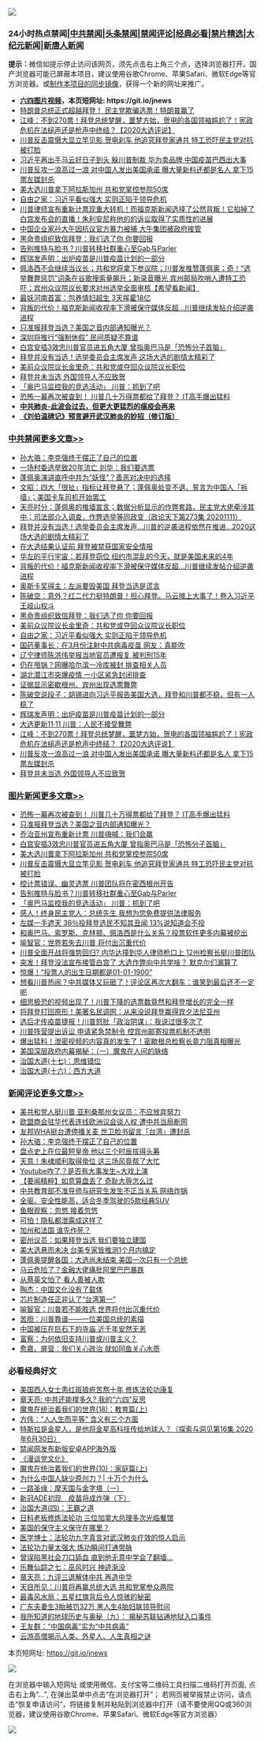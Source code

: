 ![](https://raw.githubusercontent.com/fqnews/bnews/master/64photo/fqnews-qr.jpg)

<div id="tt">
<h3>24小时热点禁闻|<a href="#%E4%B8%AD%E5%85%B1%E7%A6%81%E9%97%BB%E6%9B%B4%E5%A4%9A%E6%96%87%E7%AB%A0">中共禁闻</a>|<a href="#%E5%9B%BE%E7%89%87%E6%96%B0%E9%97%BB%E6%9B%B4%E5%A4%9A%E6%96%87%E7%AB%A0">头条禁闻</a>|<a href="#%E6%96%B0%E9%97%BB%E8%AF%84%E8%AE%BA%E6%9B%B4%E5%A4%9A%E6%96%87%E7%AB%A0">禁闻评论|<a href="#%E5%BF%85%E7%9C%8B%E7%BB%8F%E5%85%B8%E5%A5%BD%E6%96%87">经典必看|<a href="/video.md#%E7%A6%81%E7%89%87%E7%B2%BE%E9%80%89">禁片精选</a>|<a href="https://github.com/fqnews/djy/blob/master/gb/nf1351518.md#1">大纪元新闻</a>|<a href="https://github.com/fqnews/ntdtv/blob/master/gb/prog204.md#1">新唐人新闻</a></h3>
<div><b>提示：</b>微信如提示停止访问该网页，须先点击右上角三个点，选择浏览器打开。国产浏览器可能已屏蔽本项目，建议使用谷歌Chrome、苹果Safari、微软Edge等官方浏览器。或<a href="https://github.com/fqnews/bnews/blob/master/%E5%88%B6%E4%BD%9Cgit%E7%A6%81%E9%97%BB%E9%95%9C%E5%83%8F.md">制作本项目的同步镜像</a>，获得一个新的网址来推广。</div>
<ul>
<li><b><a href="http://d1.bdrive.tk/64.mp4" target="_blank">六四图片视频</a>，本页短网址: https://git.io/jnews</b></li>
<li><a href="/taiwannews/20201111/1429392.md">特朗普总统正式超越拜登！ 民主党欺骗选票！特朗普赢了</a></li>
<li><a href="/cbnews/20201111/1429566.md">江峰：不到270票！拜登总统梦醒，噩梦方始，贺电的各国领袖尴尬了！宪政危机在法槌声还是枪声中终结？【2020大选评说】</a></li>
<li><a href="/topimagenews/20201112/1429644.md">川普反击震慑大显立竿见影 贺电刹车 他追究拜登家通共 特工恐吓民主党对抗被打脸</a></li>
<li><a href="/cnnews/20201111/1429411.md">习近平再出手马云好日子到头 躲川普制裁 华为卖品牌 中国疫苗巴西出大事</a></li>
<li><a href="/cbnews/20201111/1429554.md">川普反攻一浪高过一浪 对中国人发出美国承诺 曝大量新料还都是名人 拿下15票左媒封杀</a></li>
<li><a href="/topimagenews/20201112/1429672.md">美大选川普拿下阿拉斯加州 共和党掌控参院50席</a></li>
<li><a href="/cbnews/20201112/1429688.md">自由之家：习近平看似强大 实则正陷于领导危机</a></li>
<li><a href="/worldnews/usa/20201112/1429615.md">川普律师宣布重新计票现重大转机！而福克斯新闻选择了公然背叛！它掐掉了白宫发布会的直播！朱利安尼称他的的诉讼取得了实质性的进展</a></li>
<li><a href="/headline/20201111/1429413.md">中国企业家孙大午因抗议官方暴力被捕 大午集团被政府接管</a></li>
<li><a href="/cbnews/20201112/1429671.md">黑命贵组织致信拜登：我们选了你 你要回报</a></li>
<li><a href="/topimagenews/20201112/1429619.md">告别推特与脸书？川普转移社群重心至Gab与Parler</a></li>
<li><a href="/cbnews/20201112/1429612.md">辉瑞发声明：出炉疫苗是川普疫苗计划的一部分</a></li>
<li><a href="/bannedvideo/20201111/1429448.md">佩洛西不会继续当议长；共和党将拿下参议院；川普发推赞蓬佩奥；奇！“选举舞弊惩罚”词条在谷歌搜索量飙升；新录音曝光 宾州邮局吹哨人遭特工恐吓；宾州众议院议长要求对州选举全面审核【希望看新闻】</a></li>
<li><a href="/finance/20201111/1429374.md">最妖河南首富：包养情妇超生 3天挥霍18亿</a></li>
<li><a href="/cbnews/20201112/1429613.md">背叛的代价！福克斯新闻收视率下滑被保守媒体反超…川普继续发帖介绍逆袭进程</a></li>
<li><a href="/topimagenews/20201112/1429825.md">只准报拜登当选？美国之音内部通知曝光？</a></li>
<li><a href="/cbnews/20201111/1429417.md">深圳将推行“强制休假” 民间质疑不靠谱</a></li>
<li><a href="/topimagenews/20201112/1429686.md">白宫安插3效忠川普官员进五角大厦 曾指奥巴马是「恐怖分子首脑」</a></li>
<li><a href="/cnnews/20201112/1429836.md">拜登并没有当选！选举委员会主席发声 这场大选的剧情太精彩了</a></li>
<li><a href="/cbnews/20201112/1429716.md">美前众议院议长金里奇：共和党或夺回众议院议长职位</a></li>
<li><a href="/cbnews/20201111/1429443.md">拜登并未当选 外国领导人不应致贺</a></li>
<li><a href="/topimagenews/20201112/1429618.md">「奥巴马监控我的竞选活动」 川普：抓到了吧</a></li>
<li><a href="/topimagenews/20201112/1429876.md">恐怖一幕再次被查到！ 川普几十万得票都给了拜登？ IT高手爆出猛料</a></li>
<li><b><a href="/comments/20200211/1275071.md" target="_blank">中共肺炎-此波会过去，但更大更猛烈的瘟疫会再来</a></b></li>
<li><b><a href="/comments/20200207/1272816.md" target="_blank">《刘伯温碑记》预言避开武汉肺炎的妙招（修订版）</a></b></li>
</ul>
</div>

<div class="catlist">
<h3><a href="/cbnews/" target="_blank">中共禁闻</a><span><a href="/cbnews/" target="_blank" rel="nofollow">更多文章>></a></span></h3>
<ul>
<li><a href="/comments/20201112/1429888.md" target="_blank">孙大骆：李克强终于摆正了自己的位置</a></li>
<li><a href="/cbnews/20201112/1429877.md" target="_blank">一场村委选举致20年流亡 刘华：我们要选票</a></li>
<li><a href="/cbnews/20201112/1429826.md" target="_blank">蓬佩奥演讲直呼中共为“妖怪”？善恶对决中的选择</a></li>
<li><a href="/cbnews/20201112/1429804.md" target="_blank">文昭：四大「很扯」指标让拜登悬了；蓬佩奥处变不退、誓言为中国人「拆墙」；美国卡车司机开始罢工</a></li>
<li><a href="/cbnews/20201112/1429803.md" target="_blank">天亮时分：蓬佩奥的推墙宣言；数据分析显示的作弊套路，民主党大佬牵涉其中；司法部介入调查，作弊选举等同政变（政论天下第273集 20201111）</a></li>
<li><a href="/cbnews/20201112/1429614.md" target="_blank">拜登并没有当选！选举委员会主席发声…川普的逆袭进程依然在推进…2020这场大选的剧情太精彩了</a></li>
<li><a href="/cbnews/20201112/1429569.md" target="_blank">在大选结果认证前 拜登被禁获国家安全情报</a></li>
<li><a href="/cbnews/20201112/1429585.md" target="_blank">华左的平行宇宙：若拜登窃位 纽约市混乱的今天，就是美国未来的4年</a></li>
<li><a href="/cbnews/20201112/1429613.md" target="_blank">背叛的代价！福克斯新闻收视率下滑被保守媒体反超…川普继续发帖介绍逆袭进程</a></li>
<li><a href="/cbnews/20201112/1429647.md" target="_blank">奥斯卡奖得主：左派要毁美国 拜登当选是谎言</a></li>
<li><a href="/cbnews/20201112/1429741.md" target="_blank">陈破空：意外？红二代力挺特朗普！担心拜登。马云摊上大事了！卷入习近平王岐山权斗</a></li>
<li><a href="/cbnews/20201112/1429671.md" target="_blank">黑命贵组织致信拜登：我们选了你 你要回报</a></li>
<li><a href="/cbnews/20201112/1429716.md" target="_blank">美前众议院议长金里奇：共和党或夺回众议院议长职位</a></li>
<li><a href="/cbnews/20201112/1429688.md" target="_blank">自由之家：习近平看似强大 实则正陷于领导危机</a></li>
<li><a href="/cbnews/20201112/1429687.md" target="_blank">国药董事长：在3月份注射中共病毒疫苗 网友：真能吹</a></li>
<li><a href="/cbnews/20201112/1429673.md" target="_blank">辽宁律师陈洪伟举报当地官员遭报复 被判刑15年</a></li>
<li><a href="/cbnews/20201112/1429658.md" target="_blank">仍在甩锅？网曝哈尔滨一冷库被封 排查相关人员</a></li>
<li><a href="/cbnews/20201112/1429657.md" target="_blank">湖北潜江市突爆疫情 一小区紧急封闭排查</a></li>
<li><a href="/cbnews/20201112/1429655.md" target="_blank">证据显示密歇根州、宾州出现选票舞弊</a></li>
<li><a href="/cbnews/20201112/1429628.md" target="_blank">陈破空说段子：胡锡进向习近平报告美国大选，拜登和川普都不稳，但有一人稳了</a></li>
<li><a href="/cbnews/20201112/1429612.md" target="_blank">辉瑞发声明：出炉疫苗是川普疫苗计划的一部分</a></li>
<li><a href="/cbnews/20201112/1429597.md" target="_blank">大选更新11·11 川普：人民不接受舞弊</a></li>
<li><a href="/cbnews/20201111/1429566.md" target="_blank">江峰：不到270票！拜登总统梦醒，噩梦方始，贺电的各国领袖尴尬了！宪政危机在法槌声还是枪声中终结？【2020大选评说】</a></li>
<li><a href="/cbnews/20201111/1429554.md" target="_blank">川普反攻一浪高过一浪 对中国人发出美国承诺 曝大量新料还都是名人 拿下15票左媒封杀</a></li>
<li><a href="/cbnews/20201111/1429443.md" target="_blank">拜登并未当选 外国领导人不应致贺</a></li>

</ul>
</div>
<div class="catlist">
<h3><a href="/topimagenews/" target="_blank">图片新闻</a><span><a href="/topimagenews/" target="_blank" rel="nofollow">更多文章>></a></span></h3>
<ul>
<li><a href="/topimagenews/20201112/1429876.md" target="_blank">恐怖一幕再次被查到！ 川普几十万得票都给了拜登？ IT高手爆出猛料</a></li>
<li><a href="/topimagenews/20201112/1429825.md" target="_blank">只准报拜登当选？美国之音内部通知曝光？</a></li>
<li><a href="/topimagenews/20201112/1429780.md" target="_blank">乔治亚州宣布重新计票 川普嗨喊：我们会赢</a></li>
<li><a href="/topimagenews/20201112/1429686.md" target="_blank">白宫安插3效忠川普官员进五角大厦 曾指奥巴马是「恐怖分子首脑」</a></li>
<li><a href="/topimagenews/20201112/1429672.md" target="_blank">美大选川普拿下阿拉斯加州 共和党掌控参院50席</a></li>
<li><a href="/topimagenews/20201112/1429644.md" target="_blank">川普反击震慑大显立竿见影 贺电刹车 他追究拜登家通共 特工恐吓民主党对抗被打脸</a></li>
<li><a href="/topimagenews/20201112/1429633.md" target="_blank">控计票错误、幽灵选票 川普团队将在密西根州开告</a></li>
<li><a href="/topimagenews/20201112/1429619.md" target="_blank">告别推特与脸书？川普转移社群重心至Gab与Parler</a></li>
<li><a href="/topimagenews/20201112/1429618.md" target="_blank">「奥巴马监控我的竞选活动」 川普：抓到了吧</a></li>
<li><a href="/topimagenews/20201111/1429360.md" target="_blank">感人！终身民主党人：总统先生 我想为您免费提供法律服务</a></li>
<li><a href="/topimagenews/20201111/1429359.md" target="_blank">左媒一手遮天 36％投拜登选民不知其丑闻 13%说知道会不投</a></li>
<li><a href="/topimagenews/20201111/1429226.md" target="_blank">和奥巴马、索罗斯、克林顿、佩洛西是什么关系？投票软件更多内幕被挖出</a></li>
<li><a href="/comments/20201111/1429066.md" target="_blank">喻智官：世界若失去川普 将付出沉重代价</a></li>
<li><a href="/topimagenews/20201111/1429032.md" target="_blank">川普全面开战将强势回归? 内华达撞到华人律师枪口上 12州检察长挺川普团队</a></li>
<li><a href="/topimagenews/20201110/1428985.md" target="_blank">突发！拜登没法宣布接管白宫了 大选作弊向中共学啥？ 默克尔们漏算了</a></li>
<li><a href="/topimagenews/20201110/1428739.md" target="_blank">惊爆！“投票人的出生日期都是01-01-1900”</a></li>
<li><a href="/topimagenews/20201110/1428738.md" target="_blank">想看川普热闹？中共媒体又玩砸了！评论区再次大翻车：谁笑到最后还不一定呢</a></li>
<li><a href="/topimagenews/20201110/1428737.md" target="_blank">细思极恐的视频出现了！川普下降的选票数竟然和拜登增长的完全一样</a></li>
<li><a href="/topimagenews/20201110/1428736.md" target="_blank">将拜登打回原形！美著名民调网：从来没说拜登赢得宾夕法尼亚州</a></li>
<li><a href="/topimagenews/20201110/1428735.md" target="_blank">选后才传疫苗捷报！川普怒批「政治阴谋」：我说过很多次了</a></li>
<li><a href="/topimagenews/20201110/1428733.md" target="_blank">川普阵营提出诉讼 申请紧急禁制令 控宾州邮寄投票机制不透明</a></li>
<li><a href="/topimagenews/20201110/1428731.md" target="_blank">爆出猛料！泄密视频的内容真的发生了！密歇根总检察长竟力阻真相曝光</a></li>
<li><a href="/comments/20201110/1428660.md" target="_blank">美国深层政府内幕揭秘：（一）魔鬼在人间的脉络</a></li>
<li><a href="/comments/20201110/1428674.md" target="_blank">治国大道(十七)：思维错位</a></li>
<li><a href="/comments/20201110/1428663.md" target="_blank">治国大道(十六)：西方大道</a></li>

</ul>
</div>
<div class="catlist">
<h3><a href="/comments/" target="_blank">新闻评论</a><span><a href="/comments/" target="_blank" rel="nofollow">更多文章>></a></span></h3>
<ul>
<li><a href="/comments/20201112/1429918.md" target="_blank">美共和党人挺川普 亚利桑那州女议员：不应放弃努力</a></li>
<li><a href="/comments/20201112/1429917.md" target="_blank">欧盟商会驻华代表连线欧洲议会谈人权 遭中共当局断网</a></li>
<li><a href="/comments/20201112/1429907.md" target="_blank">友邦WHA挺台遭停播关麦 世卫脸书留言「台湾」遭封杀</a></li>
<li><a href="/comments/20201112/1429888.md" target="_blank">孙大骆：李克强终于摆正了自己的位置</a></li>
<li><a href="/comments/20201112/1429874.md" target="_blank">盘点史上在位最短皇帝 他以三个时辰拔得头筹</a></li>
<li><a href="/comments/20201112/1429858.md" target="_blank">天意！朱棣顺利取得帝位 这三场风竟帮了大忙</a></li>
<li><a href="/comments/20201112/1429857.md" target="_blank">Youtube咋了？是否有大事发生~大戏上演</a></li>
<li><a href="/comments/20201112/1429853.md" target="_blank">【要闻精粹】如意算盘丢了 奇耻大辱怎么过</a></li>
<li><a href="/comments/20201112/1429841.md" target="_blank">中共教育部不准导师与研究生发生不正当关系 网络炸锅</a></li>
<li><a href="/comments/20201112/1429840.md" target="_blank">全驱、安全性能高，适合冬季驾驶的5款经典SUV</a></li>
<li><a href="/comments/20201112/1429833.md" target="_blank">鱼眼观察：忽悠 接着忽悠</a></li>
<li><a href="/comments/20201112/1429832.md" target="_blank">可怕！隐私都泄露成这样了</a></li>
<li><a href="/comments/20201112/1429831.md" target="_blank">加州和法国 谁先作死？</a></li>
<li><a href="/comments/20201112/1429830.md" target="_blank">密州议员：如果拜登当选 我们要独立建国</a></li>
<li><a href="/comments/20201112/1429819.md" target="_blank">美大选悬而未决 台美专家皆推测1个月内搞定</a></li>
<li><a href="/comments/20201112/1429818.md" target="_blank">蓬佩奥提醒各国：大选尚未结束 美国一次只有一个总统</a></li>
<li><a href="/comments/20201112/1429812.md" target="_blank">马云危险了？金融大佬痛批阿里巴巴暴跌</a></li>
<li><a href="/comments/20201112/1429811.md" target="_blank">从蔡英文怕了 看人善被人欺</a></li>
<li><a href="/comments/20201112/1429810.md" target="_blank">陶杰：中国文化没有了载体</a></li>
<li><a href="/comments/20201112/1429805.md" target="_blank">芯片制造任正非认了“台湾第一”</a></li>
<li><a href="/comments/20201112/1429786.md" target="_blank">喻智官：川普若不能胜选 世界将付出沉重代价</a></li>
<li><a href="/comments/20201112/1429785.md" target="_blank">苦胆：川普靠谱——一位美国总统的素描</a></li>
<li><a href="/comments/20201112/1429770.md" target="_blank">中国被压在巨石下的寺庙 近千年安然无恙</a></li>
<li><a href="/comments/20201112/1429764.md" target="_blank">富察：为何依旧支持川普或川普主义？</a></li>
<li><a href="/comments/20201112/1429763.md" target="_blank">愈嘉、屏营：我们关心政治 就如同鱼关心水质</a></li>

</ul>
</div>

<div class="catlist">
<h3>必看经典好文</h3>
<ul>
<li><a href="/comments/20190126/1070164.md" target="_blank">美国西人女士患红斑狼疮苦熬十年 修炼法轮功康复</a></li>
<li><a href="/comments/20200607/1341003.md" target="_blank">章天亮: 中共还能撑多久? 我的“六四”反思</a></li>
<li><a href="/topimagenews/20180701/965109.md" target="_blank">魔鬼在统治着我们的世界(18)：教育篇(上)</a></li>
<li><a href="/comments/20200720/1363377.md" target="_blank">方伟：“人人生而平等” 含义有三个方面</a></li>
<li><a href="/comments/20200712/1359460.md" target="_blank">特斯拉是金星人，是他将金星高科技传给地球人？（探索与洞见第16集 2020年6月30日）</a></li>
<li><a href="/comments/20200627/783266.md" target="_blank">禁闻网发布新版安卓APP海外版</a></li>
<li><a href="/comments/20200521/783167.md" target="_blank">《漫谈党文化》</a></li>
<li><a href="/topimagenews/20180529/950153.md" target="_blank">魔鬼在统治着我们的世界(10)：家庭篇(上)</a></li>
<li><a href="/ssgc/20200715/1360940.md" target="_blank">为什么中国人缺少原创力？| 十万个为什么</a></li>
<li><a href="/tculture/20160806/568214.md" target="_blank">一路圣缘：摩天国与金字塔（一）</a></li>
<li><a href="/headline/20200908/1392940.md" target="_blank">新冠ADE初现　疫苗将成炸弹（下）</a></li>
<li><a href="/cbnews/20180310/912637.md" target="_blank">治国大道(四)：王霸之道</a></li>
<li><a href="/comments/20200531/1337359.md" target="_blank">日料老板修炼法轮功 三位加拿大总理多次光临餐馆</a></li>
<li><a href="/lifebaike/20200520/1331379.md" target="_blank">美国的保守主义保守在哪里？</a></li>
<li><a href="/comments/20200820/1382989.md" target="_blank">医学博士：法轮功九字真言对武汉肺炎疗效的惊人启示</a></li>
<li><a href="/cbnews/20200816/1381005.md" target="_blank">法轮功力量太强大 炼功瞬间打通带脉</a></li>
<li><a href="/topimagenews/20200928/1404412.md" target="_blank">曾误陷黑社会刀口舔血 直到他无意中学会了翻墙&#8230;</a></li>
<li><a href="/tculture/20190101/792550.md" target="_blank">乐舞仙踪之七：巫风时兴 神迹渐没</a></li>
<li><a href="/comments/20131119/1029445.md" target="_blank">章天亮：九评三退解体中共 再造中华</a></li>
<li><a href="/comments/20200816/1381118.md" target="_blank">天目所见：川普将再赢总统大选 共和党掌参众两院</a></li>
<li><a href="/cbnews/20201005/1408304.md" target="_blank">最毒风水局：五星红旗背后令人惊骇的秘密</a></li>
<li><a href="/cbnews/20200611/1343037.md" target="_blank">广东夫妻生3胎被罚32万 黑人生4胎妇联领导慰问</a></li>
<li><a href="/topimagenews/20180325/919134.md" target="_blank">我所知道的地球历史与奥秘（九）： 揭秘苏联钻通地狱入口事件</a></li>
<li><a href="/comments/20200318/1295755.md" target="_blank">王友群：“中国病毒”实为“中共病毒”</a></li>
<li><a href="/comments/20200919/82684.md" target="_blank">云游高僧揭示人类、外星人、人生真相之谜</a></li>

</ul>
</div>

本页短网址: https://git.io/jnews

![](https://raw.githubusercontent.com/fqnews/bnews/master/64photo/fqnews-qr.jpg)

在浏览器中输入短网址 或使用微信、支付宝等二维码工具扫描二维码打开页面, 点击右上角"...", 在弹出菜单中点击“在浏览器打开”； 若网页被举报禁止访问，请点击“恢复申请访问”，将链接复制并粘贴到浏览器中打开（请不要使用QQ或360浏览器，建议使用谷歌Chrome、苹果Safari、微软Edge等官方浏览器）

![](https://raw.githubusercontent.com/fqnews/bnews/master/64photo/wx.jpg)